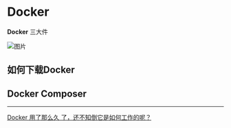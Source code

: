 # Docker

**Docker** 三大件

![图片](https://mmbiz.qpic.cn/sz_mmbiz_png/iaWSDo4TfyZiaCmf5ibz2fJoicf2QAvJGfeNz0LZwVosW0f4CIibgAoedX4HRibuJ03un1h9JWfmrAHDbqFYKX0EnkNA/640?wx_fmt=png&from=appmsg&tp=webp&wxfrom=5&wx_lazy=1&wx_co=1)

## 如何下载Docker

## Docker Composer

---

[Docker 用了那么久 了，还不知倒它是如何工作的呢？](https://mp.weixin.qq.com/s/mX3qefeR1XzexhpgrB61QQ)
